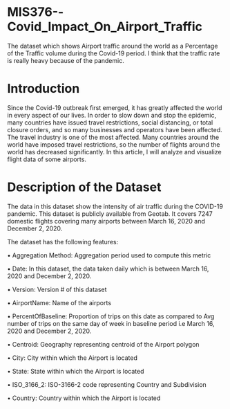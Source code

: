 # MIS376--Covid_Impact_On_Airport_Traffic
   The dataset which shows Airport traffic around the world as a Percentage of the Traffic volume during the Covid-19 period.  I think that the traffic rate is really heavy because of the pandemic.


# Introduction

   Since the Covid-19 outbreak first emerged, it has greatly affected the world in every aspect of our lives. In order to slow down and stop the epidemic, many countries have issued travel restrictions, social distancing, or total closure orders, and so many businesses and operators have been affected. The travel industry is one of the most affected. Many countries around the world have imposed travel restrictions, so the number of flights around the world has decreased significantly. In this article, I will analyze and visualize flight data of some airports.

# Description of the Dataset

   The data in this dataset show the intensity of air traffic during the COVID-19 pandemic. This dataset is publicly available from Geotab. It covers 7247 domestic flights covering many airports between March 16, 2020 and December 2, 2020.
  
   The dataset has the following features:

•	Aggregation Method: Aggregation period used to compute this metric

•	Date:  In this dataset, the data taken daily which is between March 16, 2020 and December 2, 2020.

•	Version:  Version # of this dataset

•	AirportName: Name of the airports 

•	PercentOfBaseline: Proportion of trips on this date as compared to Avg number of trips on the same day of week in baseline period i.e March 16, 2020 and December 2, 2020.

•	Centroid: Geography representing centroid of the Airport polygon

•	City: City within which the Airport is located

•	State: State within which the Airport is located

•	ISO_3166_2: ISO-3166-2 code representing Country and Subdivision

•	Country:  Country within which the Airport is located
